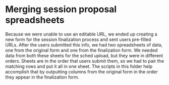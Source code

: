 # Merging session proposal spreadsheets

Because we were unable to use an editable URL, we ended up creating a new form for the session finalization process and sent users pre-filled URLs.  After the users submitted this info, we had two spreadsheets of data, one from the original form and one from the finalization form.  We needed data from both these sheets for the sched upload, but they were in different orders. Sheets are in the order that users submit them, so we had to pair the matching rows and put it all in one sheet. The scripts in this folder help accomplish that by outputting columns from the original form in the order they appear in the finalization form.